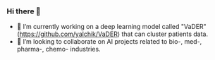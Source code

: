 ### Hi there 👋

<!--
**yalchik/yalchik** is a ✨ _special_ ✨ repository because its `README.md` (this file) appears on your GitHub profile.

Here are some ideas to get you started:

- 🔭 I’m currently working on ...
- 🌱 I’m currently learning ...
- 👯 I’m looking to collaborate on ...
- 🤔 I’m looking for help with ...
- 💬 Ask me about ...
- 📫 How to reach me: ...
- 😄 Pronouns: ...
- ⚡ Fun fact: ...
-->

- 🔭 I’m currently working on a deep learning model called "VaDER" (https://github.com/yalchik/VaDER) that can cluster patients data.
- 👯 I’m looking to collaborate on AI projects related to bio-, med-, pharma-, chemo- industries.
